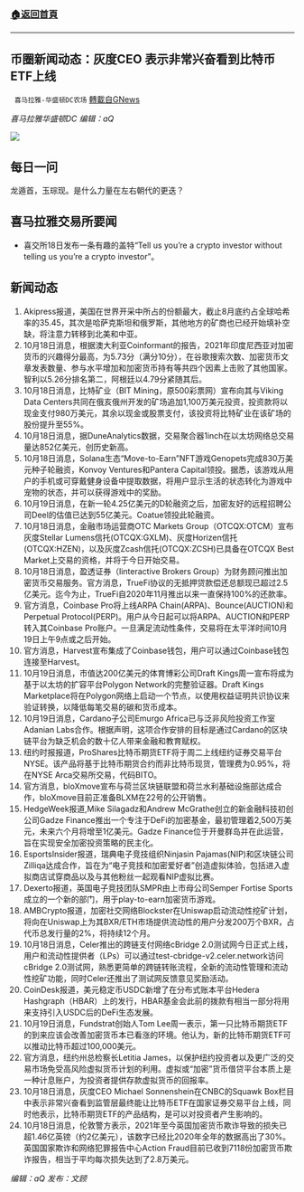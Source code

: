 ###  [:house:返回首頁](https://github.com/ourhimalayas/txt)
---


## 币圈新闻动态：灰度CEO 表示非常兴奋看到比特币ETF上线
` 喜马拉雅-华盛顿DC农场` [轉載自GNews](https://gnews.org/zh-hans/1603696/)

*喜马拉雅华盛顿DC 编辑：aQ*

![](http://himalayawashingtondc.org/wp-content/uploads/2021/07/ScreenShot-2021-07-31-at-16.20.22@2x.png)



## 每日一问





龙遁首，玉琮现。是什么力量在左右朝代的更迭？





## 喜马拉雅交易所要闻





- 喜交所18日发布一条有趣的盖特“Tell us you’re a crypto investor without telling us you’re a crypto investor”。






## 新闻动态





1. Akipress报道，美国在世界开采中所占的份额最大，截止8月底约占全球哈希率的35.45，其次是哈萨克斯坦和俄罗斯，其他地方的矿商也已经开始填补空缺，将注意力转移到北美和中亚。
2. 10月18日消息，根据澳大利亚Coinformant的报告，2021年印度尼西亚对加密货币的兴趣得分最高，为5.73分（满分10分），在谷歌搜索次数、加密货币文章发表数量、参与水平增加和加密货币持有等共四个因素上击败了其他国家。智利以5.26分排名第二，阿根廷以4.79分紧随其后。
3. 10月18日消息，比特矿业（BIT Mining，原500彩票网）宣布向其与Viking Data Centers共同在俄亥俄州开发的矿场追加1,100万美元投资，投资款将以现金支付980万美元，其余以现金或股票支付，该投资将比特矿业在该矿场的股份提升至55%。
4. 10月18日消息，据DuneAnalytics数据，交易聚合器1inch在以太坊网络总交易量达852亿美元，创历史新高。
5. 10月18日消息，Solana生态“Move-to-Earn”NFT游戏Genopets完成830万美元种子轮融资，Konvoy Ventures和Pantera Capital领投。据悉，该游戏从用户的手机或可穿戴健身设备中提取数据，将用户显示生活的状态转化为游戏中宠物的状态，并可以获得游戏中的奖励。
6. 10月19日消息，在新一轮4.25亿美元的D轮融资之后，加密友好的远程招聘公司Deel的估值已达到55亿美元。Coatue领投此轮融资。
7. 10月18日消息，金融市场运营商OTC Markets Group（OTCQX:OTCM）宣布灰度Stellar Lumens信托(OTCQX:GXLM)、灰度Horizen信托(OTCQX:HZEN)，以及灰度Zcash信托(OTCQX:ZCSH)已具备在OTCQX Best Market上交易的资格，并将于今日开始交易。
8. 10月18日消息，盈透证券（Iinteractive Brokers Group）为财务顾问推出加密货币交易服务。官方消息，TrueFi协议的无抵押贷款偿还总额现已超过2.5亿美元。迄今为止，TrueFi自2020年11月推出以来一直保持100%的还款率。
9. 官方消息，Coinbase Pro将上线ARPA Chain(ARPA)、Bounce(AUCTION)和Perpetual Protocol(PERP)。用户从今日起可以将ARPA、AUCTION和PERP转入其Coinbase Pro账户。一旦满足流动性条件，交易将在太平洋时间10月19日上午9点或之后开始。
10. 官方消息，Harvest宣布集成了Coinbase钱包，用户可以通过Coinbase钱包连接至Harvest。
11. 10月19日消息，市值达200亿美元的体育博彩公司Draft Kings周一宣布将成为基于以太坊的扩容平台Polygon Network的完整验证器。Draft Kings Marketplace将在Polygon网络上启动一个节点，以使用权益证明共识协议来验证转换，以降低每笔交易的碳和货币成本。
12. 10月19日消息，Cardano子公司Emurgo Africa已与泛非风险投资工作室Adanian Labs合作。根据声明，这项合作安排的目标是通过Cardano的区块链平台为缺乏机会的数十亿人带来金融和教育赋权。
13. 纽约时报报道，ProShares比特币期货ETF将于周二上线纽约证券交易平台NYSE。该产品将基于比特币期货合约而非比特币现货，管理费为0.95%，将在NYSE Arca交易所交易，代码BITO。
14. 官方消息，bloXmove宣布与荷兰区块链联盟和荷兰水利基础设施部达成合作，bloXmove目前正准备BLXM在22号的公开销售。
15. HedgeWeek报道,Mike Silagadz和Andrew McGrathe创立的新金融科技初创公司Gadze Finance推出一个专注于DeFi的加密基金，最初管理着2,500万美元，未来六个月将增至1亿美元。Gadze Finance位于开曼群岛并在此运营，旨在实现安全加密投资策略的民主化。
16. EsportsInsider报道，瑞典电子竞技组织Ninjasin Pajamas(NIP)和区块链公司Zilliqa达成合作，旨在为“电子竞技和加密爱好者”创造虚拟体验，包括进入虚拟商店试穿商品以及与其他粉丝一起观看NIP虚拟比赛。
17. Dexerto报道，英国电子竞技团队SMPR由上市母公司Semper Fortise Sports成立的一个新的部门，用于play-to-earn加密货币游戏。
18. AMBCrypto报道，加密社交网络Blockster在Uniswap启动流动性挖矿计划，将向在Uniswap上为其BXR/ETH市场提供流动性的用户分发200万个BXR，占代币总发行量的2%，将持续12个月。
19. 10月18日消息，Celer推出的跨链支付网络cBridge 2.0测试网今日正式上线，用户和流动性提供者（LPs）可以通过test-cbridge-v2.celer.network访问cBridge 2.0测试网，熟悉更简单的跨链转账流程，全新的流动性管理和流动性挖矿功能，同时Celer还推出了测试网反馈意见奖励活动。
20. CoinDesk报道，美元稳定币USDC新增了在分布式账本平台Hedera Hashgraph（HBAR）上的发行，HBAR基金会此前的拨款有相当一部分将用来支持引入USDC后的DeFi生态发展。
21. 10月19日消息，Fundstrat创始人Tom Lee周一表示，第一只比特币期货ETF的到来应该会改善加密货币本已看涨的环境。他认为，新的比特币期货ETF可以推动比特币超过100,000美元。
22. 官方消息，纽约州总检察长Letitia James，以保护纽约投资者以及更广泛的交易市场免受高风险虚拟货币计划的利用。虚拟或“加密”货币借贷平台本质上是一种计息账户，为投资者提供存款虚拟货币的回报率。
23. 10月18日消息，灰度CEO Michael Sonnenshein在CNBC的Squawk Box栏目中表示非常兴奋看到监管层最终能让比特币ETF在国家证券交易平台上线，同时他表示，比特币期货ETF的产品结构，是可以对投资者产生影响的。
24. 10月18日消息，伦敦警方表示，2021年至今英国加密货币欺诈导致的损失已超1.46亿英镑（约2亿美元），该数字已经比2020年全年的数据高出了30%。英国国家欺诈和网络犯罪报告中心Action Fraud目前已收到7118份加密货币欺诈报告，相当于平均每次损失达到了2.8万美元。





*编辑：aQ
发布：文顾*
